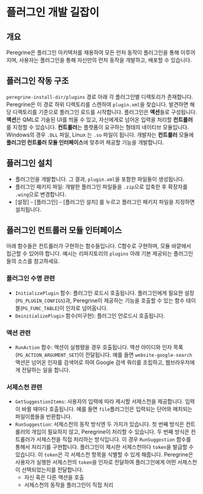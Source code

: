 ﻿# 플러그인 개발 길잡이

## **개요**
Peregrine은 플러그인 아키텍처를 채용하여 모든 런처 동작이 플러그인을 통해 이루어지며, 사용자는 플러그인을 통해 자신만의 런처 동작을 개발하고, 배포할 수 있습니다.

## **플러그인 작동 구조**
`peregrine-install-dir/plugins` 경로 아래 각 플러그인별 디렉토리가 존재합니다.
Peregrine은 이 경로 하위 디렉토리를 스캔하여 `plugin.xml`을 찾습니다. 발견하면 해당 디렉토리를 기준으로 플러그인 로드를 시작합니다.
플러그인은 **액션**들로 구성됩니다. **액션**은 QML로 기술된 UI를 띄울 수 있고, 자신에게로 넘어온 입력을 처리할 **컨트롤러**를 지정할 수 있습니다.
**컨트롤러**는 플랫폼이 요구하는 형태의 네이티브 모듈입니다. Windows의 경우 `.DLL` 파일, Linux 는 `.so` 파일이 됩니다. 
개발자는 **컨트롤러** 모듈에 **플러그인 컨트롤러 모듈 인터페이스**에 맞추어 제공할 기능을 개발합니다. 

## **플러그인 설치**
- 플러그인을 개발합니다. 그 결과, `plugin.xml`을 포함한 파일들이 생성됩니다.
- 플러그인 패키지 파일: 개발한 플러그인 파일들을 `.zip`으로 압축한 후 확장자를 `.wing`으로 변경합니다. 
- [설정] - [플러그인] - [플러그인 설치] 를 누르고 플러그인 패키지 파일을 지정하면 설치됩니다.

## **플러그인 컨트롤러 모듈 인터페이스**
아래 함수들은 컨트롤러가 구현하는 함수들입니다. C함수로 구현하며, 모듈 바깥에서 접근할 수 있어야 합니다.
예시는 리파지토리의 `plugins` 아래 기본 제공되는 플러그인들의 소스를 참고하세요. 

### **플러그인 수명 관련** 
* `InitializePlugin` 함수: 플러그인 로드시 호출됩니다. 플러그인에게 필요한 설정(`PG_PLUGIN_CONFIGS`)과, Peregrine이 제공하는 기능을 호출할 수 있는 함수 테이블(`PG_FUNC_TABLE`)이 인자로 넘어옵니다.
* `DeinitializePlugin` 함수(미구현): 플러그인 언로드시 호출됩니다.   

### **액션 관련**
* `RunAction` 함수: 액션이 실행됐을 경우 호출됩니다. 액션 아이디와 인자 목록(`PG_ACTION_ARGUMENT_SET`)이 전달됩니다. 예를 들면 `website-google-search` 액션은 넘어온 인자를 검색어로 하여 Google 검색 쿼리를 조립하고, 웹브라우저에게 전달하는 일을 합니다.

### **서제스천 관련**
* `GetSuggestionItems`: 사용자의 입력에 따라 제시할 서제스천을 제공합니다. 입력이 바뀔 때마다 호출됩니다. 예를 들면 `file`플러그인은 입력되는 단어와 매치되는 파일이름들을 반환합니다.
* `RunSuggestion`: 서제스천의 동작 방식엔 두 가지가 있습니다. 첫 번째 방식은 컨트롤러의 개입이 필요하지 않고, Peregrine이 처리할 수 있습니다. 두 번째 방식은 컨트롤러가 서제스천을 직접 처리하는 방식입니다. 이 경우 `RunSuggestion` 함수를 통해서 처리기를 구현합니다. 플러그인이 제시한 서제스천마다 `token`을 발급할 수 있습니다. 이 `token`은 각 서제스천 항목을 식별할 수 있게 해줍니다. Peregrine은 사용자가 실행한 서제스천의 `token`을 인자로 전달하여 플러그인에게 어떤 서제스천이 선택되었는지를 전달합니다.   
  * 자신 혹은 다른 액션을 호출 
  * 서제스천의 동작을 플러그인이 직접 처리 



